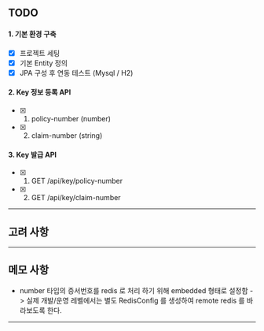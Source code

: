 ## TODO

#### 1. 기본 환경 구축
- [X] 프로젝트 세팅
- [X] 기본 Entity 정의
- [X] JPA 구성 후 연동 테스트 (Mysql / H2)

#### 2. Key 정보 등록 API
- [X] 1) policy-number (number)
- [X] 2) claim-number (string)

#### 3. Key 발급 API
- [X] 1) GET /api/key/policy-number
- [X] 2) GET /api/key/claim-number

---

## 고려 사항

---

## 메모 사항
- number 타입의 증서번호를 redis 로 처리 하기 위해 embedded 형태로 설정함
  -> 실제 개발/운영 레벨에서는 별도 RedisConfig 를 생성하여 remote redis 를 바라보도록 한다.

---
